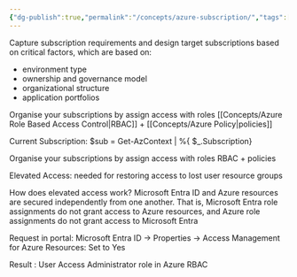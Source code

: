 ```yaml
---
{"dg-publish":true,"permalink":"/concepts/azure-subscription/","tags":["concept/SRE/cloud/azure"]}
---
```


Capture subscription requirements and design target subscriptions based on critical factors, which are based on:
- environment type
- ownership and governance model
- organizational structure
- application portfolios

Organise your subscriptions by assign access with roles
[[Concepts/Azure Role Based Access Control\|RBAC]] + [[Concepts/Azure Policy\|policies]]



Current Subscription:
$sub = Get-AzContext | %{ $_.Subscription} 

Organise your subscriptions by assign access with roles
RBAC + policies


Elevated Access: needed for restoring access to lost user resource groups

How does elevated access work?
Microsoft Entra ID and Azure resources are secured independently from one another. 
That is, Microsoft Entra role assignments do not grant access to Azure resources, and Azure role assignments do not grant access to Microsoft Entra

Request in portal: Microsoft Entra ID -> Properties -> Access Management for Azure Resources: Set to Yes

Result :  User Access Administrator role in Azure RBAC